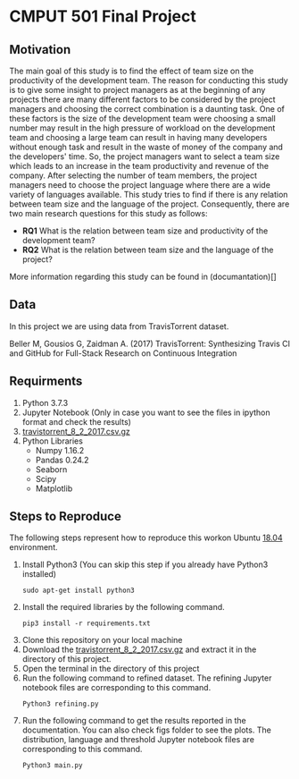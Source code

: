 # CMPUT 501 Final Project
## Motivation
The main goal of this study is to find the effect of team size on the productivity of the development team. The reason for conducting this study is to give some insight to project managers as at the beginning of any projects there are many different factors to be considered by the project managers and choosing the correct combination is a daunting task. One of these factors is the size of the development team were choosing a small number may result in the high pressure of workload on the development team and choosing a large team can result in having many developers without enough task and result in the waste of money of the company and the developers' time. So, the project managers want to select a team size which leads to an increase in the team productivity and revenue of the company. After selecting the number of team members, the project managers need to choose the project language where there are a wide variety of languages available. This study tries to find if there is any relation between team size and the language of the project. Consequently, there are two main research questions for this study as follows:<br/>

 * **RQ1** What is the relation between team size and productivity of the development team?<br/>
 * **RQ2** What is the relation between team size and the language of the project?
 
 More information regarding this study can be found in (documantation)[]

## Data
In this project we are using data from TravisTorrent dataset.

Beller M, Gousios G, Zaidman A. (2017) TravisTorrent: Synthesizing Travis CI and GitHub for Full-Stack Research on Continuous Integration

## Requirments
1. Python 3.7.3
2. Jupyter Notebook (Only in case you want to see the files in ipython format and check the results)
3. [travistorrent_8_2_2017.csv.gz](https://travistorrent.testroots.org/page_access/)
4. Python Libraries
    * Numpy 1.16.2
    * Pandas 0.24.2
    * Seaborn 
    * Scipy
    * Matplotlib

## Steps to Reproduce
The following steps represent how to reproduce this workon Ubuntu [18.04](http://releases.ubuntu.com/18.04/) environment.
1. Install Python3 (You can skip this step if you already have Python3 installed)
    ```
    sudo apt-get install python3
    ```
2. Install the required libraries by the following command.
    ```
    pip3 install -r requirements.txt
    ```
3. Clone this repository on your local machine
4. Download the [travistorrent_8_2_2017.csv.gz](https://travistorrent.testroots.org/page_access/) and extract it in the directory of this project.
5. Open the terminal in the directory of this project
6. Run the following command to refined dataset. The refining Jupyter notebook files are corresponding to this command.
    ```
    Python3 refining.py
    ```
7. Run the following command to get the results reported in the documentation. You can also check figs folder to see the plots. The distribution, language and threshold Jupyter notebook files are corresponding to this command.
    ```
    Python3 main.py
    ```

